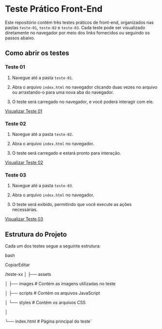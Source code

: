 
# Teste Prático Front-End

Este repositório contém três testes práticos de front-end, organizados nas pastas `teste-01`, `teste-02` e `teste-03`. Cada teste pode ser visualizado diretamente no navegador por meio dos links fornecidos ou seguindo os passos abaixo.

## Como abrir os testes

### Teste 01

1.  Navegue até a pasta `teste-01`.
    
2.  Abra o arquivo `index.html` no navegador clicando duas vezes no arquivo ou arrastando-o para uma nova aba do navegador.
    
3.  O teste será carregado no navegador, e você poderá interagir com ele.
    

[Visualizar Teste 01](https://caixa-eletronico-teste.netlify.app/teste-01)

### Teste 02

1.  Navegue até a pasta `teste-02`.
    
2.  Abra o arquivo `index.html` no navegador.
    
3.  O teste será carregado e estará pronto para interação.
    

[Visualizar Teste 02](https://caixa-eletronico-teste.netlify.app/teste-02)

### Teste 03

1.  Navegue até a pasta `teste-03`.
    
2.  Abra o arquivo `index.html` no navegador.
    
3.  O teste será exibido, permitindo que você execute as ações necessárias.
    

[Visualizar Teste 03](https://caixa-eletronico-teste.netlify.app/teste-03)

## Estrutura do Projeto

Cada um dos testes segue a seguinte estrutura:

bash

CopiarEditar

/teste-xx
│
├── assets

│   ├── images  # Contém as imagens utilizadas no teste

│   ├── scripts        # Contém os arquivos JavaScript

│   └── styles         # Contém os arquivos CSS

│

└── index.html         # Página principal do teste`
